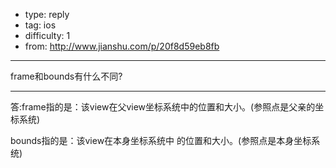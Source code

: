 - type: reply
- tag: ios
- difficulty:  1
- from: http://www.jianshu.com/p/20f8d59eb8fb

--------

frame和bounds有什么不同?

---------

答:frame指的是：该view在父view坐标系统中的位置和大小。(参照点是父亲的坐标系统)

bounds指的是：该view在本身坐标系统中 的位置和大小。(参照点是本身坐标系统)
